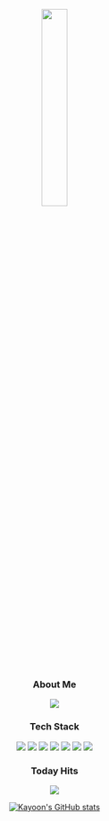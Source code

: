 
<!--![header](https://capsule-render.vercel.app/api?type=wave&color=B19CD9&height=300&section=header&text=KaYoonKim();&fontSize=90&fontColor=ffffff)-->   
<!--FFB6C1(baby pink) CBC3E3-->   
<!--![mp4](https://user-images.githubusercontent.com/60475072/157629887-dec11eee-4a48-4d36-9295-3452c897dcb3.gif)-->   
<p align="center">   
<img width="30%" src="https://user-images.githubusercontent.com/60475072/157629887-dec11eee-4a48-4d36-9295-3452c897dcb3.gif"/>   
<h3 align="center">About Me</h3>   
<p align="center">
<a href="https://www.linkedin.com/in/ka-yoon-kim"><img src="https://img.shields.io/badge/LinkedIn-0A66C2?style=flat-square&logo=LinkedIn&logoColor=white"/></a>   
   
   
<h3 align="center">Tech Stack</h3>   

<p align="center">
<img src="https://img.shields.io/badge/Python-3766AB?style=flat-square&logo=Python&logoColor=white"/></a>
<img src="https://img.shields.io/badge/PyTorch-EE4C2C?style=flat-square&logo=PyTorch&logoColor=white"/></a>
<img src="https://img.shields.io/badge/MySQL-4479A1?style=flat-square&logo=MySQL&logoColor=white"/></a>
<img src="https://img.shields.io/badge/C-A8B9CC?style=flat-square&logo=C&logoColor=white"/></a>   
<img src="https://img.shields.io/badge/Git-F05032?style=flat-square&logo=Git&logoColor=white"/></a>
<img src="https://img.shields.io/badge/GitHub-181717?style=flat-square&logo=GitHub&logoColor=white"/></a>    
<img src="https://img.shields.io/badge/Jupyter-F37626?style=flat-square&logo=Jupyter&logoColor=white"/></a>   

   
   

<h3 align="center">Today Hits</h3>
<p align="center">
<a href="https://hits.seeyoufarm.com"><img src="https://hits.seeyoufarm.com/api/count/incr/badge.svg?url=https%3A%2F%2Fgithub.com%2Fgayoooon1%2Fhit-counter&count_bg=%23CEC3F2&title_bg=%23555555&icon=&icon_color=%23E7E7E7&title=hits&edge_flat=true"/></a>   



<div align=center>   
   
<!--[![Solved.ac프로필](http://mazassumnida.wtf/api/v2/generate_badge?boj=shiaky0905)](https://solved.ac/shiaky0905)-->       
   
[![Kayoon's GitHub stats](https://github-readme-stats.vercel.app/api?username=gayoooon1&theme=midnight-purple)](https://github.com/gayoooon1/github-readme-stats)
   
  
   
<!--<h3 align="center">Let's get out of the comfort zone!</h3>-->
